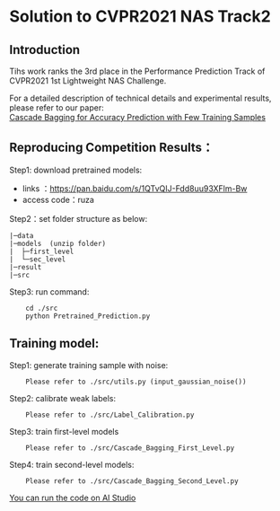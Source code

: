 # Solution to CVPR2021 NAS Track2

## Introduction
Tihs work ranks the 3rd place in the Performance Prediction Track of CVPR2021 1st Lightweight NAS Challenge.

For a detailed description of technical details and experimental results, please refer to our paper:  
[Cascade Bagging for Accuracy Prediction with Few Training Samples](https://arxiv.org/)


## Reproducing Competition Results：
Step1: download pretrained models: 
* links ：https://pan.baidu.com/s/1QTvQIJ-Fdd8uu93XFlm-Bw 
* access code：ruza

Step2：set folder structure  as below:

    |─data    
    |─models  (unzip folder)  
    |  ├─first_level  
    |  └─sec_level  
    |─result  
    |─src  



Step3: run command:
        
        cd ./src
        python Pretrained_Prediction.py


## Training  model:
 Step1: generate training sample with noise:
 
        Please refer to ./src/utils.py (input_gaussian_noise())
    
 Step2: calibrate weak labels: 
 
        Please refer to ./src/Label_Calibration.py
    
  Step3: train first-level models
  
        Please refer to ./src/Cascade_Bagging_First_Level.py
    
  Step4: train second-level models:
  
        Please refer to ./src/Cascade_Bagging_Second_Level.py
 
 [You  can run the code on AI Studio ](https://aistudio.baidu.com/aistudio/projectdetail/1968445) 
